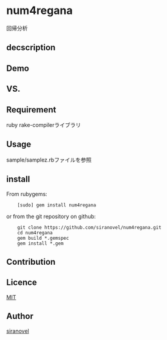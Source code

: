 num4regana
==========
回帰分析

## decscription ##


## Demo ##

## VS. ##

## Requirement ##
ruby rake-compilerライブラリ

## Usage ##

sample/samplez.rbファイルを参照

## install ##

From rubygems:  
~~~
    [sudo] gem install num4regana
~~~

or from the git repository on github:  
~~~
    git clone https://github.com/siranovel/num4regana.git  
    cd num4regana  
    gem build *.gemspec
    gem install *.gem
~~~

## Contribution ##

## Licence ##
[MIT](LICENSE)

## Author ##

[siranovel](https://github.com/siranovel)
